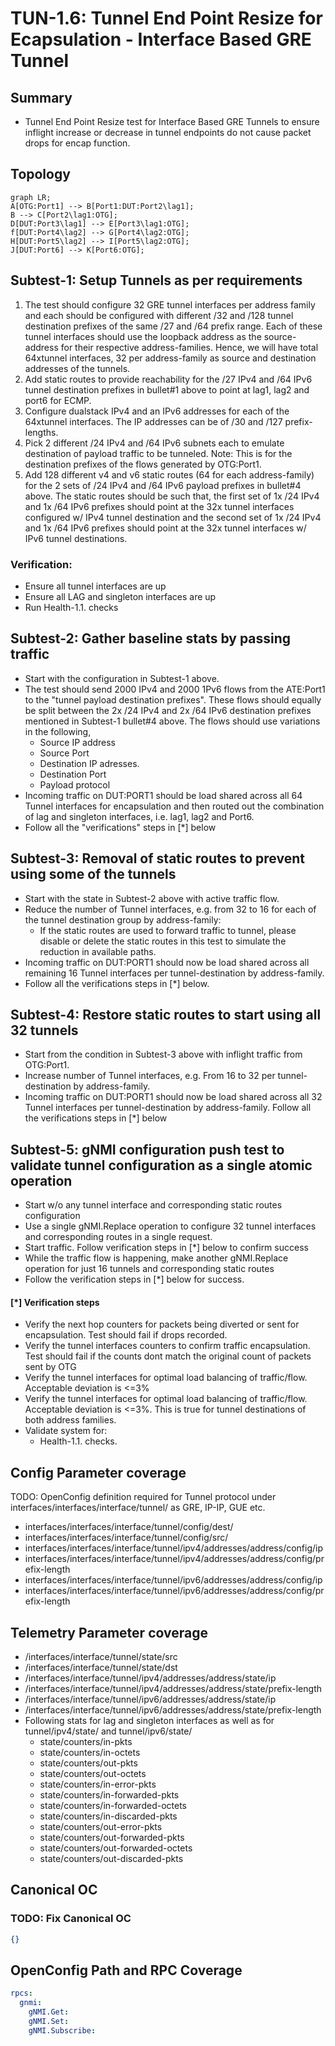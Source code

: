 # TUN-1.6: Tunnel End Point Resize for Ecapsulation - Interface Based GRE Tunnel

## Summary
* Tunnel End Point Resize test for Interface Based GRE Tunnels to ensure inflight increase or decrease in tunnel endpoints do not cause packet drops for encap function.

## Topology

```mermaid
graph LR; 
A[OTG:Port1] --> B[Port1:DUT:Port2\lag1];
B --> C[Port2\lag1:OTG];
D[DUT:Port3\lag1] --> E[Port3\lag1:OTG];
f[DUT:Port4\lag2] --> G[Port4\lag2:OTG];
H[DUT:Port5\lag2] --> I[Port5\lag2:OTG];
J[DUT:Port6] --> K[Port6:OTG];
```



## Subtest-1: Setup Tunnels as per requirements
1. The test should configure 32 GRE tunnel interfaces per address family and each should be configured with different /32 and /128 tunnel destination prefixes of the same /27 and /64 prefix range. Each of these tunnel interfaces should use the loopback address as the source-address for their respective address-families. Hence, we will have total 64xtunnel interfaces, 32 per address-family as source and destination addresses of the tunnels.
2. Add static routes to provide reachability for the /27 IPv4 and /64 IPv6 tunnel destination prefixes in bullet#1 above to point at lag1, lag2 and port6 for ECMP.
3. Configure dualstack IPv4 and an IPv6 addresses for each of the 64xtunnel interfaces. The IP addresses can be of /30 and /127 prefix-lengths.
4. Pick 2 different /24 IPv4 and /64 IPv6 subnets each to emulate destination of payload traffic to be tunneled. Note: This is for the destination prefixes of the flows generated by OTG:Port1.
5. Add 128 different v4 and v6 static routes (64 for each address-family) for the 2 sets of /24 IPv4 and /64 IPv6 payload prefixes in bullet#4 above. The static routes should be such that, the first set of 1x /24 IPv4 and 1x /64 IPv6 prefixes should point at the 32x tunnel interfaces configured w/ IPv4 tunnel destination and the second set of 1x /24 IPv4 and 1x /64 IPv6 prefixes should point at the 32x tunnel interfaces w/ IPv6 tunnel destinations.

### Verification:
 *   Ensure all tunnel interfaces are up
 *   Ensure all LAG and singleton interfaces are up
 *   Run Health-1.1. checks

## Subtest-2: Gather baseline stats by passing traffic
 *   Start with the configuration in Subtest-1 above.
 *   The test should send 2000 IPv4 and 2000 1Pv6 flows from the ATE:Port1 to the "tunnel payload destination prefixes". These flows should equally be split between the 2x /24 IPv4 and 2x /64 IPv6 destination prefixes mentioned in Subtest-1 bullet#4 above. The flows should use variations in the following,
        * Source IP address
        * Source Port
        * Destination IP adresses.
        * Destination Port
        * Payload protocol
 *   Incoming traffic on DUT:PORT1 should be load shared across all 64 Tunnel interfaces for encapsulation and then routed out the combination of lag and singleton interfaces, i.e. lag1, lag2 and Port6.
 *   Follow all the "verifications" steps in [*] below

## Subtest-3: Removal of static routes to prevent using some of the tunnels 
 *   Start with the state in Subtest-2 above with active traffic flow.
 *   Reduce the number of Tunnel interfaces, e.g. from 32 to 16 for each of the tunnel destination group by address-family:
        * If the static routes are used to forward traffic to tunnel, please disable or delete the static routes in this test to simulate the reduction in available paths.
 *   Incoming traffic on DUT:PORT1 should now be load shared across all remaining 16 Tunnel interfaces per tunnel-destination by address-family.
 *   Follow all the verifications steps in [*] below.

## Subtest-4: Restore static routes to start using all 32 tunnels 
 *   Start from the condition in Subtest-3 above with inflight traffic from OTG:Port1.
 *   Increase number of Tunnel interfaces, e.g. From 16 to 32 per tunnel-destination by address-family.
 *   Incoming traffic on DUT:PORT1 should now be load shared across all 32 Tunnel interfaces per tunnel-destination by address-family. Follow all the verifications steps in [*] below

## Subtest-5: gNMI configuration push test to validate tunnel configuration as a single atomic operation
 *   Start w/o any tunnel interface and corresponding static routes configuration 
 *   Use a single gNMI.Replace operation to configure 32 tunnel interfaces and corresponding routes in a single request.
 *   Start traffic. Follow verification steps in [*] below to confirm success
 *   While the traffic flow is happening, make another gNMI.Replace operation for just 16 tunnels and corresponding static routes
 *   Follow the verification steps in [*] below for success.
   

#### [*] Verification steps
 *   Verify the next hop counters for packets being diverted or sent for encapsulation. Test should fail if drops recorded.
 *   Verify the tunnel interfaces counters to confirm traffic encapsulation. Test should fail if the counts dont match the original count of packets sent by OTG
 *   Verify the tunnel interfaces for optimal load balancing of traffic/flow. Acceptable deviation is <=3%
 *   Verify the tunnel interfaces for optimal load balancing of traffic/flow. Acceptable deviation is <=3%. This is true for tunnel destinations of both address families.
 *   Validate system for:
        * Health-1.1. checks.
        

    
## Config Parameter coverage

TODO: OpenConfig definition required for Tunnel protocol under interfaces/interfaces/interface/tunnel/ as GRE, IP-IP, GUE etc. 
 *   interfaces/interfaces/interface/tunnel/config/dest/
 *   interfaces/interfaces/interface/tunnel/config/src/
 *   interfaces/interfaces/interface/tunnel/ipv4/addresses/address/config/ip
 *   interfaces/interfaces/interface/tunnel/ipv4/addresses/address/config/prefix-length
 *   interfaces/interfaces/interface/tunnel/ipv6/addresses/address/config/ip
 *   interfaces/interfaces/interface/tunnel/ipv6/addresses/address/config/prefix-length

## Telemetry Parameter coverage

 *   /interfaces/interface/tunnel/state/src
 *   /interfaces/interface/tunnel/state/dst
 *   /interfaces/interface/tunnel/ipv4/addresses/address/state/ip
 *   /interfaces/interface/tunnel/ipv4/addresses/address/state/prefix-length
 *   /interfaces/interface/tunnel/ipv6/addresses/address/state/ip
 *   /interfaces/interface/tunnel/ipv6/addresses/address/state/prefix-length
 *   Following stats for lag and singleton interfaces as well as for tunnel/ipv4/state/ and tunnel/ipv6/state/
        *   state/counters/in-pkts 
        *   state/counters/in-octets 
        *   state/counters/out-pkts 
        *   state/counters/out-octets 
        *   state/counters/in-error-pkts 
        *   state/counters/in-forwarded-pkts 
        *   state/counters/in-forwarded-octets 
        *   state/counters/in-discarded-pkts 
        *   state/counters/out-error-pkts 
        *   state/counters/out-forwarded-pkts 
        *   state/counters/out-forwarded-octets 
        *   state/counters/out-discarded-pkts

## Canonical OC
### TODO: Fix Canonical OC
```json
{}
```

## OpenConfig Path and RPC Coverage
```yaml
rpcs:
  gnmi:
    gNMI.Get:
    gNMI.Set:
    gNMI.Subscribe:
```
